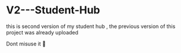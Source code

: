 # V2---Student-Hub
this is second version of my student hub , 
the previous version of this project was already uploaded 

Dont misuse it 🙏
